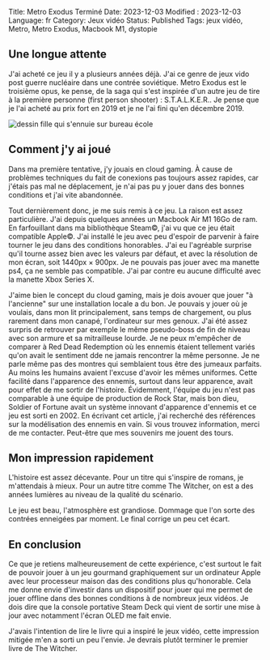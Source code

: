 Title: Metro Exodus Terminé
Date: 2023-12-03
Modified : 2023-12-03
Language: fr
Category: Jeux vidéo
Status: Published
Tags: jeux vidéo, Metro, Metro Exodus, Macbook M1, dystopie

## Une longue attente
J'ai acheté ce jeu il y a plusieurs années déjà. J'ai ce genre de jeux vido 
post guerre nucléaire dans une contrée soviétique. Metro Exodus est le 
troisième opus, ke pense, de la saga qui s'est inspirée d'un autre jeu de 
tire à la première personne (first person shooter) : S.T.A.L.K.E.R.. Je 
pense que je l'ai acheté au prix fort en 2019 et je ne l'ai fini qu'en 
décembre 2019.

![dessin fille qui s'ennuie sur bureau école](images/PXL_20231203_083629501-min.jpg)

## Comment j'y ai joué
Dans ma première tentative, j'y jouais en cloud gaming. À cause de problèmes 
techniques du fait de conexions pas toujours assez rapides, car j'étais pas 
mal ne déplacement, je n'ai pas pu y jouer dans des bonnes conditions et 
j'ai vite abandonnée. 

Tout dernièrement donc, je me suis remis à ce jeu. La raison est assez 
particulière. J'ai depuis quelques années un Macbook Air M1 16Go de ram. En 
farfouillant dans ma bibliothèque Steam©, j'ai vu que ce jeu était 
compatible Apple©. J'ai installé le jeu avec peu d'espoir de parvenir à 
faire tourner le jeu dans des conditions honorables. J'ai eu l'agréable 
surprise qu'il tourne assez bien avec les valeurs par défaut, et avec la 
résolution de mon écran, soit 1440px × 900px. Je ne pouvais pas jouer avec 
ma manette ps4, ça ne semble pas compatible. J'ai par contre eu aucune 
difficulté avec la manette Xbox Series X.

J'aime bien le concept du cloud gaming, mais je dois avouer que jouer "à 
l'ancienne" sur une installation locale a du bon. Je pouvais y jouer où je 
voulais, dans mon lit principalement, sans temps de chargement, ou plus 
rarement dans mon canapé, l'ordinateur sur mes genoux.
J'ai été assez surpris de retrouver par exemple le même pseudo-boss de fin 
de niveau avec son armure et sa mitrailleuse lourde. Je ne peux m'empêcher 
de comparer à Red Dead Redemption où les ennemis étaient tellement variés 
qu'on avait le sentiment dde ne jamais rencontrer la même personne. Je ne 
parle même pas des montres qui semblaient tous être des jumeaux parfaits. 
Au moins les humains avaient l'excuse d'avoir les mêmes uniformes. Cette 
facilité dans l'apparence des ennemis, surtout dans leur apparence, avait 
pour effet de me sortir de l'histoire. Évidemment, l'équipe du jeu n'est 
pas comparable à une équipe de production de Rock Star, mais bon dieu, 
Soldier of Fortune avait un système innovant d'apparence d'ennemis et ce 
jeu est sorti en 2002. En écrivant cet article, j'ai recherché des 
références sur la modélisation des ennemis en vain. Si vous trouvez 
information, merci de me contacter. Peut-être que mes souvenirs me jouent 
des tours.

## Mon impression rapidement

L'histoire est assez décevante. Pour un titre qui s'inspire de romans, je 
m'attendais à mieux. Pour un autre titre comme The Witcher, on est a des 
années lumières au niveau de la qualité du scénario.

Le jeu est beau, l'atmosphère est grandiose. Dommage que l'on sorte des 
contrées enneigées par moment. Le final corrige un peu cet écart.

## En conclusion
Ce que je 
retiens malheureusement de cette expérience, c'est surtout le fait de 
pouvoir jouer à un jeu gourmand graphiquement sur un ordinateur Apple avec 
leur processeur maison das des conditions plus qu'honorable. Cela me donne 
envie d'investir dans un dispositif pour jouer qui me permet de jouer 
offline dans des bonnes conditions à de nombreux jeux vidéos. Je dois dire 
que la console portative Steam Deck qui vient de sortir une mise à jour 
avec notamment l'écran OLED me fait envie.

J'avais l'intention de lire le livre qui a inspiré le jeux vidéo, cette 
impression mitigée m'en a sorti un peu l'envie. Je devrais plutôt terminer 
le premier livre de The Witcher.